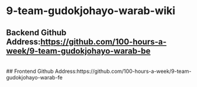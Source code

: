 # 9-team-gudokjohayo-warab-wiki

## Backend Github Address:https://github.com/100-hours-a-week/9-team-gudokjohayo-warab-be
<br>
## Frontend Github Address:https://github.com/100-hours-a-week/9-team-gudokjohayo-warab-fe
